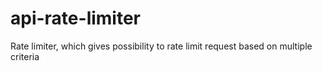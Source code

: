 # api-rate-limiter
Rate limiter, which gives possibility to rate limit request based on multiple criteria
